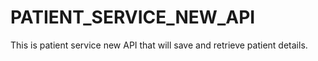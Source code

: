 # PATIENT_SERVICE_NEW_API
This is patient service new API that will save and retrieve patient details.
